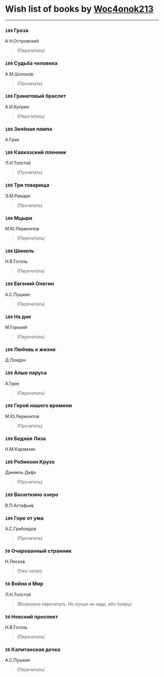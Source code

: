 # Wish list of books by [Woc4onok213](https://plus.google.com/u/0/103474005216004236389/)
---

### `100` Гроза
А.Н.Островский
> (Перечитать)

### `100` Судьба человека
А.М.Шолохов
> (Прочитать)

### `100` Гранатовый браслет
А.И.Куприн
> (Перечитать)

### `100` Зелёная лампа
А.Грин

### `100` Кавказский пленник
Л.Н.Толстой
> (Прочитать)

### `100` Три товарища
Э.М.Ремарк
> (Прочитать)

### `100` Мцыри
М.Ю.Лермонтов
> (Перечитать)

### `100` Шинель
Н.В.Гоголь
> (Перечитать)

### `100` Евгений Онегин
А.С.Пушкин
> (Перечитать)

### `100` На дне
М.Горький
> (Перечитать)

### `100` Любовь к жизни
Д.Лондон

### `100` Алые паруса
А.Грин
> (Перечитать)

### `100` Герой нашего времени
М.Ю.Лермонтов
> (Прочитать)

### `100` Бедная Лиза
Н.М.Карамзин

### `100` Робинзон Крузо
Даниель Дефо
> (Прочитать)

### `100` Васюткино озеро
В.П.Астафьев

### `100` Горе от ума
А.С.Грибоедов
> (Прочитать)

### `50` Очарованный странник
Н.Лесков
> (Уже читал)

### `50` Война и Мир
Л.Н.Толстой
> (Возможно перечитать. Но лучше не надо, ибо помру)

### `50` Невский проспект
Н.В.Гоголь
> (Перечитать)

### `50` Капитанская дочка
А.С.Пушкин
> (Перечитать)

